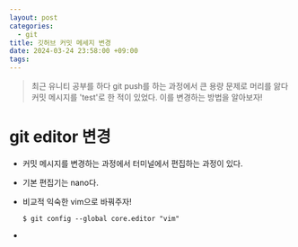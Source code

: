 ```yaml
---
layout: post
categories:
  - git
title: 깃허브 커밋 메세지 변경
date: 2024-03-24 23:58:00 +09:00
tags:
---
```

>최근 유니티 공부를 하다 git push를 하는 과정에서 큰 용량 문제로 머리를 앓다 커밋 메시지를 'test'로 한 적이 있었다. 
>이를 변경하는 방법을 알아보자!

# git editor 변경

- 커밋 메시지를 변경하는 과정에서 터미널에서 편집하는 과정이 있다.
- 기본 편집기는 nano다.
- 비교적 익숙한 vim으로 바꿔주자!

	`$ git config --global core.editor "vim"`

- 